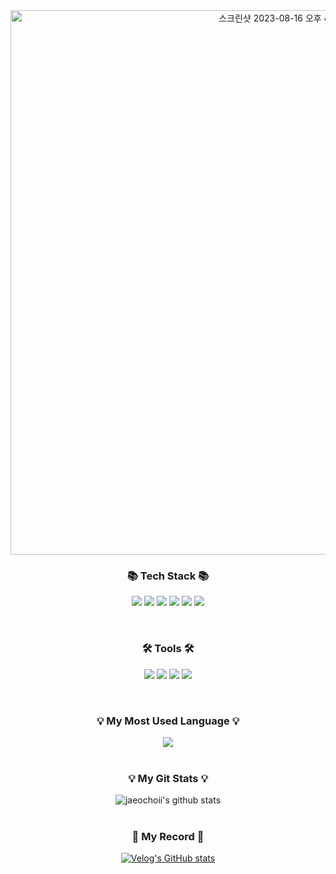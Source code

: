 <div align="center"> 
<img width="871" alt="스크린샷 2023-08-16 오후 4 00 42" src="https://github.com/jaeochoii/jaeochoii/assets/103018984/db29688e-6a94-47bd-aa14-886daf1915da">

### 📚 Tech Stack 📚
<p>
<img src="https://img.shields.io/badge/HTML5-E34F26?style=for-the-badge&logo=HTML5&logoColor=white"/>
<img src="https://img.shields.io/badge/CSS3-1572B6?style=for-the-badge&logo=CSS3&logoColor=white"/>
<img src="https://img.shields.io/badge/JAVASCRIPT-F7DF1E?style=for-the-badge&logo=JavaScript&logoColor=black"/>
<img src="https://img.shields.io/badge/REACT-61DAFB?style=for-the-badge&logo=React&logoColor=black"/>
<img src="https://img.shields.io/badge/STYLED_COMPONENTS-CD5D85?style=for-the-badge&logo=StyledComponents&logoColor=black"/>
<img src="https://img.shields.io/badge/JEST-DC143C?style=for-the-badge&logo=Jest&logoColor=white"/>
</p>
<br/>

### 🛠 Tools 🛠
<p>
<img src="https://img.shields.io/badge/Visual Studio Code-007ACC?style=for-the-badge&logo=VisualStudioCode&logoColor=white"/>
<img src="https://img.shields.io/badge/GitHub-181717?style=for-the-badge&logo=GitHub&logoColor=white"/>
<img src="https://img.shields.io/badge/Figma-F24E1E?style=for-the-badge&logo=Figma&logoColor=white"/>
<a href="https://velog.io/@jaeochoiii" target="_blank">
  <img src="https://img.shields.io/badge/Velog-20C997?style=for-the-badge&logo=Velog&logoColor=white"/>
</a>
</p>
<br/>

### 💡 My Most Used Language 💡
<a href="https://github.com/jaeochoii">
    <img align="center" src="https://github-readme-stats.vercel.app/api/top-langs/?username=jaeochoii&layout=compact&show_icons=false&show_owner=jaeochoii&hide_title=false&theme=vue&hide=false" />
  </a>
<br/>
<br/>

### 💡 My Git Stats 💡
![jaeochoii's github stats](https://github-readme-stats.vercel.app/api?username=jaeochoii&show_icons=true&theme=vue)
<br/>
<br/>

### 📝 My Record 📝
[![Velog's GitHub stats](https://velog-readme-stats.vercel.app/api?name=jaeochoiii)](https://velog.io/@jaeochoiii)

</div>
